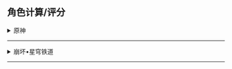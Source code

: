 ## 角色计算/评分

<details><summary>原神</summary>

> 排名不分前后 按`Ctrl + F`可以进行搜索

|角色名字|基础计算|超全计算|基础评分|自适应评分|自定义|头像|
|:-----|:----:|:----:|:----:|:----:|:----:|:----:|
|克洛琳德|√|×|×|×|√|![头像](https://gitee.com/liangshi233/panel-img/raw/master/PanelCalc/克洛琳德/side.webp)|
|赛索斯|√|×|×|×|√|![头像](https://gitee.com/liangshi233/panel-img/raw/master/PanelCalc/赛索斯/side.webp)|
|希格雯|√|×|×|×|√|![头像](https://gitee.com/liangshi233/panel-img/raw/master/PanelCalc/希格雯/side.webp)|
|阿蕾奇诺|√|√|√|×|√|![头像](https://gitee.com/liangshi233/panel-img/raw/master/PanelCalc/阿蕾奇诺/side.webp)|
|千织|√|√|√|√|√|![头像](https://gitee.com/liangshi233/panel-img/raw/master/PanelCalc/千织/side.WEBP)|
|闲云|√|×|√|×|√|![头像](https://gitee.com/liangshi233/panel-img/raw/master/PanelCalc/闲云/side.webp)|
|嘉明|√|×|√|×|×|![头像](https://gitee.com/liangshi233/panel-img/raw/master/PanelCalc/嘉明/side.webp)|
|夏沃蕾|√|×|√|×|×|![头像](https://gitee.com/liangshi233/panel-img/raw/master/PanelCalc/夏沃蕾/side.webp)|
|娜维娅|√|×|√|×|×|![头像](https://gitee.com/liangshi233/panel-img/raw/master/PanelCalc/娜维娅/side.webp)|
|芙宁娜|√|√|√|×|×|![头像](https://gitee.com/liangshi233/panel-img/raw/master/PanelCalc/芙宁娜/side.webp)|
|夏洛蒂|√|×|√|×|×|![头像](https://gitee.com/liangshi233/panel-img/raw/master/PanelCalc/夏洛蒂/side.webp)|
|莱欧斯利|√|×|√|×|×|![头像](https://gitee.com/liangshi233/panel-img/raw/master/PanelCalc/莱欧斯利/side.webp)|
|那维莱特|√|×|√|×|×|![头像](https://gitee.com/liangshi233/panel-img/raw/master/PanelCalc/那维莱特/side.webp)|
|菲米尼|√|×|√|×|×|![头像](https://gitee.com/liangshi233/panel-img/raw/master/PanelCalc/菲米尼/side.webp)|
|林尼|√|×|√|×|×|![头像](https://gitee.com/liangshi233/panel-img/raw/master/PanelCalc/林尼/side.webp)|
|琳妮特|√|×|√|×|×|![头像](https://gitee.com/liangshi233/panel-img/raw/master/PanelCalc/琳妮特/side.webp)|
|绮良良|√|×|√|×|×|![头像](https://gitee.com/liangshi233/panel-img/raw/master/PanelCalc/绮良良/side.webp)|
|白术|√|×|√|×|×|![头像](https://gitee.com/liangshi233/panel-img/raw/master/PanelCalc/白术/side.webp)|
|卡维|√|×|√|×|×|![头像](https://gitee.com/liangshi233/panel-img/raw/master/PanelCalc/卡维/side.webp)|
|米卡|√|×|√|×|×|![头像](https://gitee.com/liangshi233/panel-img/raw/master/PanelCalc/米卡/side.webp)|
|迪希雅|√|×|√|×|×|![头像](https://gitee.com/liangshi233/panel-img/raw/master/PanelCalc/迪希雅/side.webp)|
|艾尔海森|√|×|√|×|×|![头像](https://gitee.com/liangshi233/panel-img/raw/master/PanelCalc/艾尔海森/side.webp)|
|瑶瑶|√|√|√|×|×|![头像](https://gitee.com/liangshi233/panel-img/raw/master/PanelCalc/瑶瑶/side.webp)|
|流浪者|√|×|√|×|×|![头像](https://gitee.com/liangshi233/panel-img/raw/master/PanelCalc/流浪者/side.webp)|
|珐露珊|√|×|√|×|×|![头像](https://gitee.com/liangshi233/panel-img/raw/master/PanelCalc/珐露珊/side.webp)|
|莱依拉|√|×|√|×|×|![头像](https://gitee.com/liangshi233/panel-img/raw/master/PanelCalc/莱依拉/side.webp)|
|纳西妲|√|×|√|×|×|![头像](https://gitee.com/liangshi233/panel-img/raw/master/PanelCalc/纳西妲/side.webp)|
|妮露|√|√|√|√|√|![头像](https://gitee.com/liangshi233/panel-img/raw/master/PanelCalc/妮露/side.webp)|
|赛诺|√|×|√|×|×|![头像](https://gitee.com/liangshi233/panel-img/raw/master/PanelCalc/赛诺/side.webp)|
|坎蒂丝|√|×|√|×|×|![头像](https://gitee.com/liangshi233/panel-img/raw/master/PanelCalc/坎蒂丝/side.webp)|
|提纳里|√|×|√|×|√|![头像](https://gitee.com/liangshi233/panel-img/raw/master/PanelCalc/提纳里/side.webp)|
|多莉|√|×|√|×|×|![头像](https://gitee.com/liangshi233/panel-img/raw/master/PanelCalc/多莉/side.webp)|
|柯莱|√|×|√|×|×|![头像](https://gitee.com/liangshi233/panel-img/raw/master/PanelCalc/柯莱/side.webp)|
|鹿野院平藏|√|×|√|×|×|![头像](https://gitee.com/liangshi233/panel-img/raw/master/PanelCalc/鹿野院平藏/side.webp)|
|久岐忍|√|×|√|×|√|![头像](https://gitee.com/liangshi233/panel-img/raw/master/PanelCalc/久岐忍/side.webp)|
|夜兰|√|√|√|×|×|![头像](https://gitee.com/liangshi233/panel-img/raw/master/PanelCalc/夜兰/side.webp)|
|神里绫人|√|×|√|×|×|![头像](https://gitee.com/liangshi233/panel-img/raw/master/PanelCalc/神里绫人/side.webp)|
|八重神子|√|×|√|×|×|![头像](https://gitee.com/liangshi233/panel-img/raw/master/PanelCalc/八重神子/side.webp)|
|申鹤|√|×|√|×|×|![头像](https://gitee.com/liangshi233/panel-img/raw/master/PanelCalc/申鹤/side.webp)|
|云堇|√|√|√|×|×|![头像](https://gitee.com/liangshi233/panel-img/raw/master/PanelCalc/云堇/side.webp)|
|荒泷一斗|√|×|√|×|×|![头像](https://gitee.com/liangshi233/panel-img/raw/master/PanelCalc/荒泷一斗/side.webp)|
|五郎|√|×|√|×|×|![头像](https://gitee.com/liangshi233/panel-img/raw/master/PanelCalc/五郎/side.webp)|
|托马|√|×|√|×|×|![头像](https://gitee.com/liangshi233/panel-img/raw/master/PanelCalc/托马/side.webp)|
|珊瑚宫心海|√|×|√|×|×|![头像](https://gitee.com/liangshi233/panel-img/raw/master/PanelCalc/珊瑚宫心海/side.webp)|
|雷电将军|√|×|√|×|√|![头像](https://gitee.com/liangshi233/panel-img/raw/master/PanelCalc/雷电将军/side.webp)|
|九条裟罗|√|×|√|×|×|![头像](https://gitee.com/liangshi233/panel-img/raw/master/PanelCalc/九条裟罗/side.webp)|
|埃洛伊|√|×|√|×|×|![头像](https://gitee.com/liangshi233/panel-img/raw/master/PanelCalc/埃洛伊/side.webp)|
|早柚|√|√|√|×|×|![头像](https://gitee.com/liangshi233/panel-img/raw/master/PanelCalc/早柚/side.webp)|
|宵宫|√|×|√|×|×|![头像](https://gitee.com/liangshi233/panel-img/raw/master/PanelCalc/宵宫/side.webp)|
|神里绫华|√|×|√|×|×|![头像](https://gitee.com/liangshi233/panel-img/raw/master/PanelCalc/神里绫华/side.webp)|
|枫原万叶|√|×|√|×|×|![头像](https://gitee.com/liangshi233/panel-img/raw/master/PanelCalc/枫原万叶/side.webp)|
|优菈|√|√|√|×|×|![头像](https://gitee.com/liangshi233/panel-img/raw/master/PanelCalc/优菈/side.webp)|
|烟绯|√|√|√|×|√|![头像](https://gitee.com/liangshi233/panel-img/raw/master/PanelCalc/烟绯/side.webp)|
|罗莎莉亚|√|×|√|×|×|![头像](https://gitee.com/liangshi233/panel-img/raw/master/PanelCalc/罗莎莉亚/side.webp)|
|胡桃|√|√|√|×|√|![头像](https://gitee.com/liangshi233/panel-img/raw/master/PanelCalc/胡桃/side.webp)|
|魈|√|×|√|×|×|![头像](https://gitee.com/liangshi233/panel-img/raw/master/PanelCalc/魈/side.webp)|
|甘雨|√|×|√|×|×|![头像](https://gitee.com/liangshi233/panel-img/raw/master/PanelCalc/甘雨/side.webp)|
|阿贝多|√|×|√|×|×|![头像](https://gitee.com/liangshi233/panel-img/raw/master/PanelCalc/阿贝多/side.webp)|
|钟离|√|√|√|×|√|![头像](https://gitee.com/liangshi233/panel-img/raw/master/PanelCalc/钟离/side.webp)|
|辛焱|√|×|√|×|×|![头像](https://gitee.com/liangshi233/panel-img/raw/master/PanelCalc/辛焱/side.webp)|
|达达利亚|√|×|√|×|×|![头像](https://gitee.com/liangshi233/panel-img/raw/master/PanelCalc/达达利亚/side.webp)|
|迪奥娜|√|×|√|×|×|![头像](https://gitee.com/liangshi233/panel-img/raw/master/PanelCalc/迪奥娜/side.webp)|
|可莉|√|×|√|×|×|![头像](https://gitee.com/liangshi233/panel-img/raw/master/PanelCalc/可莉/side.webp)|
|温迪|√|×|√|×|×|![头像](https://gitee.com/liangshi233/panel-img/raw/master/PanelCalc/温迪/side.webp)|
|砂糖|√|×|√|×|×|![头像](https://gitee.com/liangshi233/panel-img/raw/master/PanelCalc/砂糖/side.webp)|
|刻晴|√|×|√|×|×|![头像](https://gitee.com/liangshi233/panel-img/raw/master/PanelCalc/刻晴/side.webp)|
|莫娜|√|×|√|×|×|![头像](https://gitee.com/liangshi233/panel-img/raw/master/PanelCalc/莫娜/side.webp)|
|重云|√|√|√|√|√|![头像](https://gitee.com/liangshi233/panel-img/raw/master/PanelCalc/重云/side.webp)|
|七七|√|×|√|×|×|![头像](https://gitee.com/liangshi233/panel-img/raw/master/PanelCalc/七七/side.webp)|
|诺艾尔|√|×|√|×|×|![头像](https://gitee.com/liangshi233/panel-img/raw/master/PanelCalc/诺艾尔/side.webp)|
|班尼特|√|×|√|×|×|![头像](https://gitee.com/liangshi233/panel-img/raw/master/PanelCalc/班尼特/side.webp)|
|菲谢尔|√|×|√|×|×|![头像](https://gitee.com/liangshi233/panel-img/raw/master/PanelCalc/菲谢尔/side.webp)|
|凝光|√|×|√|×|×|![头像](https://gitee.com/liangshi233/panel-img/raw/master/PanelCalc/凝光/side.webp)|
|行秋|√|×|√|×|×|![头像](https://gitee.com/liangshi233/panel-img/raw/master/PanelCalc/行秋/side.webp)|
|北斗|√|×|√|×|×|![头像](https://gitee.com/liangshi233/panel-img/raw/master/PanelCalc/北斗/side.webp)|
|香菱|√|×|√|×|×|![头像](https://gitee.com/liangshi233/panel-img/raw/master/PanelCalc/香菱/side.webp)|
|安柏|√|×|√|×|×|![头像](https://gitee.com/liangshi233/panel-img/raw/master/PanelCalc/安柏/side.webp)|
|雷泽|√|×|√|×|×|![头像](https://gitee.com/liangshi233/panel-img/raw/master/PanelCalc/雷泽/side.webp)|
|迪卢克|√|×|√|×|×|![头像](https://gitee.com/liangshi233/panel-img/raw/master/PanelCalc/迪卢克/side.webp)|
|凯亚|√|×|√|×|×|![头像](https://gitee.com/liangshi233/panel-img/raw/master/PanelCalc/凯亚/side.webp)|
|芭芭拉|√|×|√|×|×|![头像](https://gitee.com/liangshi233/panel-img/raw/master/PanelCalc/芭芭拉/side.webp)|
|丽莎|√|×|√|×|×|![头像](https://gitee.com/liangshi233/panel-img/raw/master/PanelCalc/丽莎/side.webp)|
|琴|√|×|√|×|×|![头像](https://gitee.com/liangshi233/panel-img/raw/master/PanelCalc/琴/side.webp)|
---
|主角属性|基础计算|超全计算|基础评分|自适应评分|自定义|图标|
|:-----|:----:|:----:|:----:|:----:|:----:|:----:|
|风|√|×|√|×|√|![图标](https://gitee.com/liangshi233/panel-img/raw/master/PanelCalc/风主/side.png)|
|岩|√|×|√|×|√|![图标](https://gitee.com/liangshi233/panel-img/raw/master/PanelCalc/岩主/side.png)|
|雷|√|×|√|×|√|![图标](https://gitee.com/liangshi233/panel-img/raw/master/PanelCalc/雷主/side.png)|
|草|√|×|√|×|√|![图标](https://gitee.com/liangshi233/panel-img/raw/master/PanelCalc/草主/side.png)|
|水|√|×|√|×|√|![图标](https://gitee.com/liangshi233/panel-img/raw/master/PanelCalc/水主/side.png)|
|火|×|×|×|×|×|![图标](https://gitee.com/liangshi233/panel-img/raw/master/PanelCalc/火主/side.png)|
|冰|×|×|×|×|×|![图标](https://gitee.com/liangshi233/panel-img/raw/master/PanelCalc/冰主/side.png)|
|无|√|×|√|×|×|![图标](https://gitee.com/liangshi233/panel-img/raw/master/PanelCalc/无主/side.png)|
</details>

---

<details><summary>崩坏•星穹铁道</summary>

> 排名不分前后 按`Ctrl + F`可以进行搜索

>流萤/翡翠 计算需要先安装wiki插件才可使用

|角色名字|基础计算|超全计算|基础评分|自适应评分|自定义|头像|
|:-----|:----:|:----:|:----:|:----:|:----:|:----:|
|流萤|×|×|×|×|×|![头像](https://gitee.com/liangshi233/panel-img/raw/master/PanelCalc/流萤/face.png)|
|翡翠|×|×|×|×|×|![头像](https://gitee.com/liangshi233/panel-img/raw/master/PanelCalc/翡翠/face.png)|
|波提欧|√|×|×|×|×|![头像](https://gitee.com/liangshi233/panel-img/raw/master/PanelCalc/波提欧/face.png)|
|知更鸟|√|×|×|×|√|![头像](https://gitee.com/liangshi233/panel-img/raw/master/PanelCalc/知更鸟/face.png)|
|黄泉|√|×|×|×|√|![头像](https://gitee.com/liangshi233/panel-img/raw/master/PanelCalc/黄泉/face.png)|
|加拉赫|√|×|×|×|√|![头像](https://gitee.com/liangshi233/panel-img/raw/master/PanelCalc/加拉赫/face.png)|
|花火|√|×|×|×|√|![头像](https://gitee.com/liangshi233/panel-img/raw/master/PanelCalc/花火/face.png)|
|黑天鹅|√|×|×|×|×|![头像](https://gitee.com/liangshi233/panel-img/raw/master/PanelCalc/黑天鹅/face.png)|
|米沙|√|×|×|×|×|![头像](https://gitee.com/liangshi233/panel-img/raw/master/PanelCalc/米沙/face.png)|
|真理医生|√|×|×|×|×|![头像](https://gitee.com/liangshi233/panel-img/raw/master/PanelCalc/真理医生/face.png)|
|阮•梅|√|×|×|×|×|![头像](https://gitee.com/liangshi233/panel-img/raw/master/PanelCalc/阮•梅/face.png)|
|雪衣|√|×|×|×|×|![头像](https://gitee.com/liangshi233/panel-img/raw/master/PanelCalc/雪衣/face.png)|
|银枝|√|×|×|×|×|![头像](https://gitee.com/liangshi233/panel-img/raw/master/PanelCalc/银枝/face.png)|
|寒鸦|√|×|×|×|×|![头像](https://gitee.com/liangshi233/panel-img/raw/master/PanelCalc/寒鸦/face.png)|
|藿藿|√|×|×|×|×|![头像](https://gitee.com/liangshi233/panel-img/raw/master/PanelCalc/藿藿/face.png)|
|托帕&账账|√|×|×|×|×|![头像](https://gitee.com/liangshi233/panel-img/raw/master/PanelCalc/托帕&账账/face.png)|
|桂乃芬|√|×|×|×|×|![头像](https://gitee.com/liangshi233/panel-img/raw/master/PanelCalc/桂乃芬/face.png)|
|镜流|√|×|×|×|×|![头像](https://gitee.com/liangshi233/panel-img/raw/master/PanelCalc/镜流/face.png)|
|符玄|√|×|×|×|×|![头像](https://gitee.com/liangshi233/panel-img/raw/master/PanelCalc/符玄/face.png)|
|玲可|√|×|×|×|×|![头像](https://gitee.com/liangshi233/panel-img/raw/master/PanelCalc/玲可/face.png)|
|丹恒•饮月|√|×|×|×|×|![头像](https://gitee.com/liangshi233/panel-img/raw/master/PanelCalc/丹恒•饮月/face.png)|
|卡芙卡|√|×|×|×|×|![头像](https://gitee.com/liangshi233/panel-img/raw/master/PanelCalc/卡芙卡/face.png)|
|卢卡|√|×|×|×|×|![头像](https://gitee.com/liangshi233/panel-img/raw/master/PanelCalc/卢卡/face.png)|
|刃|√|×|×|×|×|![头像](https://gitee.com/liangshi233/panel-img/raw/master/PanelCalc/刃/face.png)|
|罗刹|√|×|×|×|×|![头像](https://gitee.com/liangshi233/panel-img/raw/master/PanelCalc/罗刹/face.png)|
|驭空|√|×|×|×|×|![头像](https://gitee.com/liangshi233/panel-img/raw/master/PanelCalc/驭空/face.png)|
|景元|√|×|×|×|×|![头像](https://gitee.com/liangshi233/panel-img/raw/master/PanelCalc/景元/face.png)|
|银狼|√|×|×|×|×|![头像](https://gitee.com/liangshi233/panel-img/raw/master/PanelCalc/银狼/face.png)|
|希儿|√|×|×|×|√|![头像](https://gitee.com/liangshi233/panel-img/raw/master/PanelCalc/希儿/face.png)|
|彦卿|√|×|×|×|×|![头像](https://gitee.com/liangshi233/panel-img/raw/master/PanelCalc/彦卿/face.png)|
|白露|√|×|×|×|×|![头像](https://gitee.com/liangshi233/panel-img/raw/master/PanelCalc/白露/face.png)|
|姬子|√|×|×|×|×|![头像](https://gitee.com/liangshi233/panel-img/raw/master/PanelCalc/姬子/face.png)|
|杰帕德|√|×|×|×|×|![头像](https://gitee.com/liangshi233/panel-img/raw/master/PanelCalc/杰帕德/face.png)|
|克拉拉|√|×|×|×|√|![头像](https://gitee.com/liangshi233/panel-img/raw/master/PanelCalc/克拉拉/face.png)|
|瓦尔特|√|×|×|×|×|![头像](https://gitee.com/liangshi233/panel-img/raw/master/PanelCalc/瓦尔特/face.png)|
|布洛妮娅|√|×|×|×|×|![头像](https://gitee.com/liangshi233/panel-img/raw/master/PanelCalc/布洛妮娅/face.png)|
|停云|√|×|×|×|×|![头像](https://gitee.com/liangshi233/panel-img/raw/master/PanelCalc/停云/face.png)|
|青雀|√|×|×|×|×|![头像](https://gitee.com/liangshi233/panel-img/raw/master/PanelCalc/青雀/face.png)|
|黑塔|√|×|×|×|×|![头像](https://gitee.com/liangshi233/panel-img/raw/master/PanelCalc/黑塔/face.png)|
|阿兰|√|×|×|×|×|![头像](https://gitee.com/liangshi233/panel-img/raw/master/PanelCalc/阿兰/face.png)|
|素裳|√|×|×|×|×|![头像](https://gitee.com/liangshi233/panel-img/raw/master/PanelCalc/素裳/face.png)|
|娜塔莎|√|×|×|×|×|![头像](https://gitee.com/liangshi233/panel-img/raw/master/PanelCalc/娜塔莎/face.png)|
|希露瓦|√|×|×|×|×|![头像](https://gitee.com/liangshi233/panel-img/raw/master/PanelCalc/希露瓦/face.png)|
|桑博|√|×|×|×|×|![头像](https://gitee.com/liangshi233/panel-img/raw/master/PanelCalc/桑博/face.png)|
|虎克|√|×|×|×|×|![头像](https://gitee.com/liangshi233/panel-img/raw/master/PanelCalc/虎克/face.png)|
|丹恒|√|×|×|×|×|![头像](https://gitee.com/liangshi233/panel-img/raw/master/PanelCalc/丹恒/face.png)|
|佩拉|√|×|×|×|×|![头像](https://gitee.com/liangshi233/panel-img/raw/master/PanelCalc/佩拉/face.png)|
|艾丝妲|√|×|×|×|×|![头像](https://gitee.com/liangshi233/panel-img/raw/master/PanelCalc/艾丝妲/face.png)|
|三月七|√|×|×|×|×|![头像](https://gitee.com/liangshi233/panel-img/raw/master/PanelCalc/三月七/face.png)|
---
|主角命途|基础计算|超全计算|基础评分|自适应评分|自定义|头像|
|:-----|:----:|:----:|:----:|:----:|:----:|:----:|
|毁灭|√|×|×|×|√|![图标](https://gitee.com/liangshi233/panel-img/raw/master/PanelCalc/开拓者•毁灭/face.png)|
|存护|√|×|×|×|√|![图标](https://gitee.com/liangshi233/panel-img/raw/master/PanelCalc/开拓者•存护/face.png)|
|同谐|√|×|×|×|√|![图标](https://gitee.com/liangshi233/panel-img/raw/master/PanelCalc/开拓者•同谐/face.png)|
|丰饶|×|×|×|×|×|![图标](https://gitee.com/liangshi233/panel-img/raw/master/PanelCalc/开拓者•丰饶/face.png)|
|巡猎|×|×|×|×|×|![图标](https://gitee.com/liangshi233/panel-img/raw/master/PanelCalc/开拓者•巡猎/face.png)|
|虚无|×|×|×|×|×|![图标](https://gitee.com/liangshi233/panel-img/raw/master/PanelCalc/开拓者•虚无/face.png)|
|智识|×|×|×|×|×|![图标](https://gitee.com/liangshi233/panel-img/raw/master/PanelCalc/开拓者•智识/face.png)|
</details>

---

